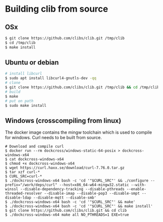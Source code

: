 # Building clib from source

## OSx

```sh
$ git clone https://github.com/clibs/clib.git /tmp/clib
$ cd /tmp/clib
$ make install
```

## Ubuntu or debian

```sh
# install libcurl
$ sudo apt install libcurl4-gnutls-dev -qq
# clone
$ git clone https://github.com/clibs/clib.git /tmp/clib && cd /tmp/clib
# build
$ make
# put on path
$ sudo make install
```

## Windows (crosscompiling from linux)
The docker image contains the mingw toolchain which is used to compile for windows.
Curl needs to be built from source.
```shell
# Download and compile curl
$ docker run --rm dockcross/windows-static-64-posix > dockcross-windows-x64
$ cat dockcross-windows-x64
$ chmod +x dockcross-windows-x64
$ wget https://curl.haxx.se/download/curl-7.76.0.tar.gz
$ tar xzf curl-*
$ CURL_SRC=curl-*
$ ./dockcross-windows-x64 bash -c 'cd '"$CURL_SRC"' && ./configure --prefix="/work/deps/curl" --host=x86_64-w64-mingw32.static --with-winssl --disable-dependency-tracking --disable-pthreads --enable-threaded-resolver --disable-imap --disable-pop3 --disable-smpt --disable-ldap --disable-mqtt --disable-smb'
$ ./dockcross-windows-x64 bash -c 'cd '"$CURL_SRC"' && make'
$ ./dockcross-windows-x64 bash -c 'cd '"$CURL_SRC"' && make install'
$ git clone https://github.com/clibs/clib.git && cd clib
$ ./dockcross-windows-x64 make all NO_PTHREADS=1 EXE=true
```